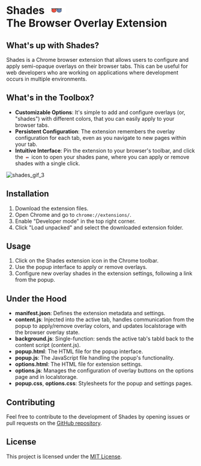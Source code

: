 # Shades <img src="https://github.com/tal-z/OverlayExtension/blob/main/EnvironmentOverlayExtension/icons/shades.svg" style="width: 50px; height: 20px; object-fit: cover;" /></br> The Browser Overlay Extension

## What's up with Shades?
Shades is a Chrome browser extension that allows users to configure and apply semi-opaque overlays on their browser tabs. This can be useful for web developers who are working on applications where development occurs in multiple environments.

## What's in the Toolbox?
- **Customizable Options**: It's simple to add and configure overlays (or, "shades") with different colors, that you can easily apply to your browser tabs.
- **Persistent Configuration**: The extension remembers the overlay configuration for each tab, even as you navigate to new pages within your tab.
- **Intuitive Interface**: Pin the extension to your browser's toolbar, and click the <img src="https://github.com/tal-z/OverlayExtension/blob/main/EnvironmentOverlayExtension/icons/shades.svg" style="width: 3%;" /> icon to open your shades pane, where you can apply or remove shades with a single click.

![shades_gif_3](https://github.com/tal-z/OverlayExtension/assets/67941052/47acc0ab-d7e9-4fc5-aec9-db1c6292f2c8)


## Installation
1. Download the extension files.
2. Open Chrome and go to `chrome://extensions/`.
3. Enable "Developer mode" in the top right corner.
4. Click "Load unpacked" and select the downloaded extension folder.

## Usage
1. Click on the Shades extension icon in the Chrome toolbar.
2. Use the popup interface to apply or remove overlays.
3. Configure new overlay shades in the extension settings, following a link from the popup.

## Under the Hood
- **manifest.json**: Defines the extension metadata and settings.
- **content.js**: Injected into the active tab, handles communication from the popup to apply/remove overlay colors, and updates localstorage with the browser overlay state.
- **background.js**: Single-function: sends the active tab's tabId back to the content script (content.js).
- **popup.html**: The HTML file for the popup interface.
- **popup.js**: The JavaScript file handling the popup's functionality.
- **options.html**: The HTML file for extension settings.
- **options.js**: Manages the configuration of overlay buttons on the options page and in localstorage.
- **popup.css**, **options.css**: Stylesheets for the popup and settings pages.

## Contributing
Feel free to contribute to the development of Shades by opening issues or pull requests on the [GitHub repository](https://github.com/tal-z/OverlayExtension).

## License

This project is licensed under the [MIT License](LICENSE).
